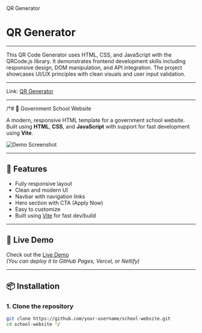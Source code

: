

<link rel=> QR Generator</link>
 <h1>QR Generator</h1>
<hr>
  <p>This QR Code Generator uses HTML, CSS, and JavaScript with the QRCode.js library. It demonstrates frontend development skills including responsive design, DOM manipulation, and API integration. The project showcases UI/UX principles with clean visuals and user input validation.</p>
  <hr>
  <p>
    <span>Link:</span>
    <span><a href="https://adityamahekar.github.io/QR_generator/">QR Generator</a></span>
  </p>
  <hr>


/*# 🏫 Government School Website

A modern, responsive HTML template for a government school website.  
Built using **HTML**, **CSS**, and **JavaScript** with support for fast development using **Vite**.

![Demo Screenshot](screenshot.png)

---

## 🚀 Features

- Fully responsive layout
- Clean and modern UI
- Navbar with navigation links
- Hero section with CTA (Apply Now)
- Easy to customize
- Built using [Vite](https://vitejs.dev/) for fast dev/build

---

## 📸 Live Demo

Check out the [Live Demo](https://your-live-site-link.com)  
*(You can deploy it to GitHub Pages, Vercel, or Netlify)*

---

## 📦 Installation

### 1. Clone the repository

```bash
git clone https://github.com/your-username/school-website.git
cd school-website */
